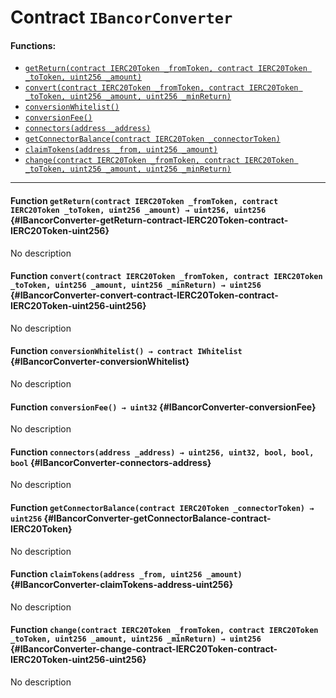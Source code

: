 # Contract `IBancorConverter`



#### Functions:
- [`getReturn(contract IERC20Token _fromToken, contract IERC20Token _toToken, uint256 _amount)`](#IBancorConverter-getReturn-contract-IERC20Token-contract-IERC20Token-uint256)
- [`convert(contract IERC20Token _fromToken, contract IERC20Token _toToken, uint256 _amount, uint256 _minReturn)`](#IBancorConverter-convert-contract-IERC20Token-contract-IERC20Token-uint256-uint256)
- [`conversionWhitelist()`](#IBancorConverter-conversionWhitelist)
- [`conversionFee()`](#IBancorConverter-conversionFee)
- [`connectors(address _address)`](#IBancorConverter-connectors-address)
- [`getConnectorBalance(contract IERC20Token _connectorToken)`](#IBancorConverter-getConnectorBalance-contract-IERC20Token)
- [`claimTokens(address _from, uint256 _amount)`](#IBancorConverter-claimTokens-address-uint256)
- [`change(contract IERC20Token _fromToken, contract IERC20Token _toToken, uint256 _amount, uint256 _minReturn)`](#IBancorConverter-change-contract-IERC20Token-contract-IERC20Token-uint256-uint256)


---

#### Function `getReturn(contract IERC20Token _fromToken, contract IERC20Token _toToken, uint256 _amount) → uint256, uint256` {#IBancorConverter-getReturn-contract-IERC20Token-contract-IERC20Token-uint256}
No description
#### Function `convert(contract IERC20Token _fromToken, contract IERC20Token _toToken, uint256 _amount, uint256 _minReturn) → uint256` {#IBancorConverter-convert-contract-IERC20Token-contract-IERC20Token-uint256-uint256}
No description
#### Function `conversionWhitelist() → contract IWhitelist` {#IBancorConverter-conversionWhitelist}
No description
#### Function `conversionFee() → uint32` {#IBancorConverter-conversionFee}
No description
#### Function `connectors(address _address) → uint256, uint32, bool, bool, bool` {#IBancorConverter-connectors-address}
No description
#### Function `getConnectorBalance(contract IERC20Token _connectorToken) → uint256` {#IBancorConverter-getConnectorBalance-contract-IERC20Token}
No description
#### Function `claimTokens(address _from, uint256 _amount)` {#IBancorConverter-claimTokens-address-uint256}
No description
#### Function `change(contract IERC20Token _fromToken, contract IERC20Token _toToken, uint256 _amount, uint256 _minReturn) → uint256` {#IBancorConverter-change-contract-IERC20Token-contract-IERC20Token-uint256-uint256}
No description

